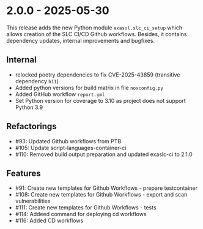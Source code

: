 # 2.0.0 - 2025-05-30

This release adds the new Python module `exasol.slc_ci_setup` which allows creation of the SLC CI/CD Github workflows.
Besides, it contains dependency updates, internal improvements and bugfixes.

## Internal

 - relocked poetry dependencies to fix CVE-2025-43859 (transitive dependency `h11`)
 - Added python versions for build matrix in file `noxconfig.py`
 - Added GitHub workflow `report.yml`
 - Set Python version for coverage to 3.10 as project does not support Python 3.9

## Refactorings

 - #93: Updated Github workflows from PTB
 - #105: Update script-languages-container-ci
 - #110: Removed build output preparation and updated exaslc-ci to 2.1.0

## Features

 - #91: Create new templates for Github Workflows - prepare testcontainer
 - #108: Create new templates for Github Workflows - export and scan vulnerabilities
 - #111: Create new templates for Github Workflows - tests
 - #114: Addeed command for deploying cd workflows
 - #116: Added CD workflows
